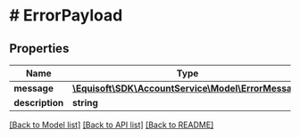 # # ErrorPayload

## Properties

Name | Type | Description | Notes
------------ | ------------- | ------------- | -------------
**message** | [**\Equisoft\SDK\AccountService\Model\ErrorMessage**](ErrorMessage.md) |  |
**description** | **string** |  | [optional]

[[Back to Model list]](../../README.md#models) [[Back to API list]](../../README.md#endpoints) [[Back to README]](../../README.md)
